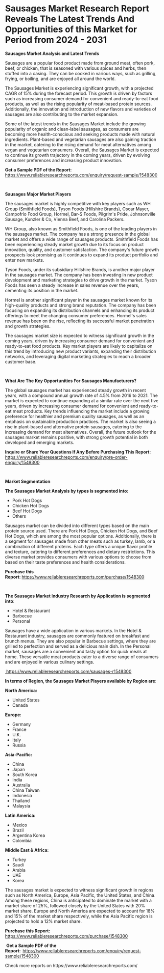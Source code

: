 <p><h1>Sausages Market Research Report Reveals The Latest Trends And Opportunities of this Market for Period from 2024 - 2031</h1></p><p><strong>Sausages Market Analysis and Latest Trends</strong></p>
<p><p>Sausages are a popular food product made from ground meat, often pork, beef, or chicken, that is seasoned with various spices and herbs, then stuffed into a casing. They can be cooked in various ways, such as grilling, frying, or boiling, and are enjoyed all around the world.</p><p>The Sausages Market is experiencing significant growth, with a projected CAGR of 15% during the forecast period. This growth is driven by factors such as increasing consumer demand for convenient and ready-to-eat food products, as well as the rising popularity of meat-based protein sources. Additionally, the innovation and introduction of new flavors and varieties of sausages are also contributing to the market expansion.</p><p>Some of the latest trends in the Sausages Market include the growing popularity of organic and clean-label sausages, as consumers are becoming more health-conscious and seeking products made with natural ingredients. Plant-based and vegetarian sausages are also gaining traction in the market, catering to the rising demand for meat alternatives among vegan and vegetarian consumers. Overall, the Sausages Market is expected to continue its growth trajectory in the coming years, driven by evolving consumer preferences and increasing product innovation.</p></p>
<p><strong>Get a Sample PDF of the Report:&nbsp;</strong> <a href="https://www.reliableresearchreports.com/enquiry/request-sample/1548300">https://www.reliableresearchreports.com/enquiry/request-sample/1548300</a></p>
<p>&nbsp;</p>
<p><strong>Sausages Major Market Players</strong></p>
<p><p>The sausages market is highly competitive with key players such as WH Group (Smithfield Foods), Tyson Foods (Hillshire Brands), Oscar Mayer, Campofrío Food Group, Hormel, Bar-S Foods, Pilgrim's Pride, Johnsonville Sausage, Kunzler & Co, Vienna Beef, and Carolina Packers.</p><p>WH Group, also known as Smithfield Foods, is one of the leading players in the sausages market. The company has a strong presence in the global market and offers a wide range of sausages products. Smithfield Foods has been experiencing steady market growth due to its focus on product innovation, quality, and customer satisfaction. The company's future growth prospects look promising as it continues to expand its product portfolio and enter new markets.</p><p>Tyson Foods, under its subsidiary Hillshire Brands, is another major player in the sausages market. The company has been investing in new product development and marketing strategies to drive growth in the market. Tyson Foods has seen a steady increase in sales revenue over the years, cementing its position in the market.</p><p>Hormel is another significant player in the sausages market known for its high-quality products and strong brand reputation. The company has been focusing on expanding its distribution channels and enhancing its product offerings to meet the changing consumer preferences. Hormel's sales revenue has been on the rise, reflecting its successful market penetration and growth strategies.</p><p>The sausages market size is expected to witness significant growth in the coming years, driven by increasing consumer demand for convenient and ready-to-eat food products. Key market players are likely to capitalize on this trend by introducing new product variants, expanding their distribution networks, and leveraging digital marketing strategies to reach a broader customer base.</p></p>
<p>&nbsp;</p>
<p><strong>What Are The Key Opportunities For Sausages Manufacturers?</strong></p>
<p><p>The global sausages market has experienced steady growth in recent years, with a compound annual growth rate of 4.5% from 2016 to 2021. The market is expected to continue expanding at a similar rate over the next five years, driven by increasing consumer demand for convenient and ready-to-eat meat products. Key trends influencing the market include a growing preference for healthier and premium quality sausages, as well as an emphasis on sustainable production practices. The market is also seeing a rise in plant-based and alternative protein sausages, catering to the increasing demand for meat alternatives. Overall, the future outlook for the sausages market remains positive, with strong growth potential in both developed and emerging markets.</p></p>
<p><strong>Inquire or Share Your Questions If Any Before Purchasing This Report:</strong> <a href="https://www.reliableresearchreports.com/enquiry/pre-order-enquiry/1548300">https://www.reliableresearchreports.com/enquiry/pre-order-enquiry/1548300</a></p>
<p>&nbsp;</p>
<p><strong>Market Segmentation</strong></p>
<p><strong>The Sausages Market Analysis by types is segmented into:</strong></p>
<p><ul><li>Pork Hot Dogs</li><li>Chicken Hot Dogs</li><li>Beef Hot Dogs</li><li>Others</li></ul></p>
<p><p>Sausages market can be divided into different types based on the main protein source used. There are Pork Hot Dogs, Chicken Hot Dogs, and Beef Hot Dogs, which are among the most popular options. Additionally, there is a segment for sausages made from other meats such as turkey, lamb, or a combination of different proteins. Each type offers a unique flavor profile and texture, catering to different preferences and dietary restrictions. This diverse market provides consumers with various options to choose from based on their taste preferences and health considerations.</p></p>
<p><strong>Purchase this Report:&nbsp;</strong><a href="https://www.reliableresearchreports.com/purchase/1548300">https://www.reliableresearchreports.com/purchase/1548300</a></p>
<p>&nbsp;</p>
<p><strong>The Sausages Market Industry Research by Application is segmented into:</strong></p>
<p><ul><li>Hotel & Restaurant</li><li>Barbecue</li><li>Personal</li></ul></p>
<p><p>Sausages have a wide application in various markets. In the Hotel & Restaurant industry, sausages are commonly featured on breakfast and brunch menus. They are also popular in Barbecue settings, where they are grilled to perfection and served as a delicious main dish. In the Personal market, sausages are a convenient and tasty option for quick meals at home. These versatile meat products cater to a diverse range of consumers and are enjoyed in various culinary settings.</p></p>
<p><a href="https://www.reliableresearchreports.com/sausages-r1548300">&nbsp;https://www.reliableresearchreports.com/sausages-r1548300</a></p>
<p><strong>In terms of Region, the Sausages Market Players available by Region are:</strong></p>
<p>
    <p> <strong> North America: </strong>
        <ul>
            <li>United States</li>
            <li>Canada</li>
        </ul>
        </p> 
    <p> <strong> Europe: </strong>
        <ul>
            <li>Germany</li>
            <li>France</li>
            <li>U.K.</li>
            <li>Italy</li>
            <li>Russia</li>
        </ul>
        </p> 
    <p> <strong> Asia-Pacific: </strong>
        <ul>
            <li>China</li>
            <li>Japan</li>
            <li>South Korea</li>
            <li>India</li>
            <li>Australia</li>
            <li>China Taiwan</li>
            <li>Indonesia</li>
            <li>Thailand</li>
            <li>Malaysia</li>
        </ul>
        </p> 
    <p> <strong> Latin America: </strong>
        <ul>
            <li>Mexico</li>
            <li>Brazil</li>
            <li>Argentina Korea</li>
            <li>Colombia</li>
        </ul>
        </p> 
    <p> <strong> Middle East & Africa: </strong>
        <ul>
            <li>Turkey</li>
            <li>Saudi</li>
            <li>Arabia</li>
            <li>UAE</li>
            <li>Korea</li>
        </ul>
    </p>
    </p>
<p><p>The sausages market is expected to witness significant growth in regions such as North America, Europe, Asia Pacific, the United States, and China. Among these regions, China is anticipated to dominate the market with a market share of 25%, followed closely by the United States with 20% market share. Europe and North America are expected to account for 18% and 15% of the market share respectively, while the Asia Pacific region is projected to hold a 12% market share.</p></p>
<p><strong>Purchase this Report: </strong><a href="https://www.reliableresearchreports.com/purchase/1548300">https://www.reliableresearchreports.com/purchase/1548300</a></p>
<p>&nbsp;<strong>Get a Sample PDF of the Report:&nbsp;&nbsp;</strong><a href="https://www.reliableresearchreports.com/enquiry/request-sample/1548300">https://www.reliableresearchreports.com/enquiry/request-sample/1548300</a></p>
<p><strong></strong></p>
<p>Check more reports on https://www.reliableresearchreports.com/</p>